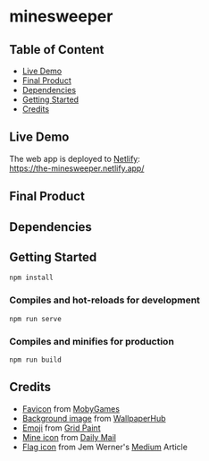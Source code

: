# minesweeper

## Table of Content

- [Live Demo](#live-demo)
- [Final Product](#final-product)
- [Dependencies](#dependencies)
- [Getting Started](#getting-started)
- [Credits](#credits)

## Live Demo

The web app is deployed to [Netlify](https://www.netlify.com):  
https://the-minesweeper.netlify.app/

## Final Product

## Dependencies

## Getting Started

```
npm install
```

### Compiles and hot-reloads for development

```
npm run serve
```

### Compiles and minifies for production

```
npm run build
```

## Credits

- [Favicon](https://www.mobygames.com/game/windows/minesweeper/screenshots/gameShotId,257011/) from [MobyGames](https://www.mobygames.com/)
- [Background image](https://wallpaperhub.app/wallpapers/6852) from [WallpaperHub](https://wallpaperhub.app/)
- [Emoji](https://grid-paint.com/images/details/5965934191706112) from [Grid Paint](https://grid-paint.com/)
- [Mine icon](https://www.dailymail.co.uk/news/article-3207153/Solitaire-Minesweeper-created-trick-learning-things-computers.html) from [Daily Mail](https://www.dailymail.co.uk/)
- [Flag icon](https://medium.com/@MegaFooboy/im-obsessed-with-minesweeper-in-the-year-2020-3d31e4611b7e) from Jem Werner's [Medium](https://medium.com/) Article
